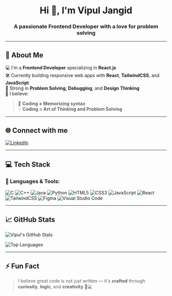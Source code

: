 <h1 align="center">Hi 👋, I'm Vipul Jangid</h1>
<h3 align="center">A passionate Frontend Developer with a love for problem solving</h3>

---

## 🧠 About Me

💻 I'm a **Frontend Developer** specializing in **React.js**  
🛠 Currently building responsive web apps with **React**, **TailwindCSS**, and **JavaScript**  
🎯 Strong in **Problem Solving**, **Debugging**, and **Design Thinking**  
🧩 I believe:  
> 🧠 **Coding ≠ Memorizing syntax**  
> 💡 **Coding = Art of Thinking and Problem Solving**

---

## 🌐 Connect with me

[![LinkedIn](https://img.shields.io/badge/LinkedIn-%230077B5.svg?style=for-the-badge&logo=linkedin&logoColor=white)](https://www.linkedin.com/in/vipul-jangid-0a4615253/)

---

## 💻 Tech Stack

### 🚀 Languages & Tools:
![C](https://img.shields.io/badge/C-00599C?style=for-the-badge&logo=c&logoColor=white)
![C++](https://img.shields.io/badge/C++-00599C?style=for-the-badge&logo=c%2B%2B&logoColor=white)
![Java](https://img.shields.io/badge/Java-ED8B00?style=for-the-badge&logo=java&logoColor=white)
![Python](https://img.shields.io/badge/Python-3776AB?style=for-the-badge&logo=python&logoColor=white)
![HTML5](https://img.shields.io/badge/HTML5-E34F26?style=for-the-badge&logo=html5&logoColor=white)
![CSS3](https://img.shields.io/badge/CSS3-1572B6?style=for-the-badge&logo=css3&logoColor=white)
![JavaScript](https://img.shields.io/badge/JavaScript-F7DF1E?style=for-the-badge&logo=javascript&logoColor=black)
![React](https://img.shields.io/badge/React-20232A?style=for-the-badge&logo=react&logoColor=61DAFB)
![TailwindCSS](https://img.shields.io/badge/TailwindCSS-38B2AC?style=for-the-badge&logo=tailwind-css&logoColor=white)
![Figma](https://img.shields.io/badge/Figma-F24E1E?style=for-the-badge&logo=figma&logoColor=white)
![Visual Studio Code](https://img.shields.io/badge/VSCode-007ACC?style=for-the-badge&logo=visual-studio-code&logoColor=white)

---

## 📈 GitHub Stats

![Vipul's GitHub Stats](https://github-readme-stats.vercel.app/api?username=jangidvipul&show_icons=true&theme=radical)

![Top Languages](https://github-readme-stats.vercel.app/api/top-langs/?username=jangidvipul&layout=compact&theme=radical)

---

## ⚡ Fun Fact

> I believe great code is not just written — it's **crafted** through **curiosity**, **logic**, and **creativity** 🎨💻
